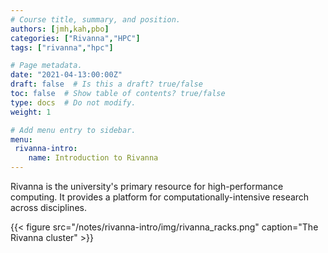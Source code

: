 ```yaml
---
# Course title, summary, and position.
authors: [jmh,kah,pbo]
categories: ["Rivanna","HPC"]
tags: ["rivanna","hpc"]

# Page metadata.
date: "2021-04-13:00:00Z"
draft: false  # Is this a draft? true/false
toc: false  # Show table of contents? true/false
type: docs  # Do not modify.
weight: 1

# Add menu entry to sidebar.
menu:
 rivanna-intro:
    name: Introduction to Rivanna
---
```


Rivanna is the university's primary resource for high\-performance computing. It provides a platform for computationally-intensive research across disciplines.

{{< figure src="/notes/rivanna-intro/img/rivanna_racks.png" caption="The Rivanna cluster" >}}


